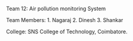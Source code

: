 Team 12: Air pollution monitoring System

Team Members:
    1. Nagaraj
    2. Dinesh
    3. Shankar
    
College: SNS College of Technology, Coimbatore.
